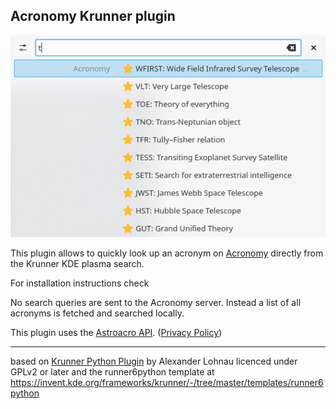 ## Acronomy Krunner plugin

![screenshot](screenshot.png)

This plugin allows to quickly look up an acronym on [Acronomy](https://acronomy.lw1.at/) directly from the Krunner KDE plasma search.

For installation instructions check 

No search queries are sent to the Acronomy server. Instead a list of all acronyms is fetched and searched locally.

This plugin uses the [Astroacro API](https://acronomy.lw1.at/api/). ([Privacy Policy](http://lw1.at/i))


--------------------

based on [Krunner Python Plugin](https://store.kde.org/p/1333634/) by Alexander Lohnau licenced under  GPLv2 or later 
and the runner6python template at https://invent.kde.org/frameworks/krunner/-/tree/master/templates/runner6python
